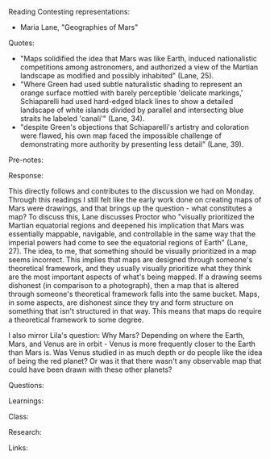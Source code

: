 Reading Contesting representations:

- Maria Lane, "Geographies of Mars"

Quotes:

- "Maps solidified the idea that Mars was like Earth, induced nationalistic competitions among astronomers, and authorized a view of the Martian landscape as modified and possibly inhabited" (Lane, 25).
- "Where Green had used subtle naturalistic shading to represent an orange surface mottled with barely perceptible 'delicate markings,' Schiaparelli had used hard-edged black lines to show a detailed landscape of white islands divided by parallel and intersecting blue straits he labeled 'canali'" (Lane, 34).
- "despite Green's objections that Schiaparelli's artistry and coloration were flawed, his own map faced the impossible challenge of demonstrating more authority by presenting less detail" (Lane, 39).

Pre-notes:

Response:

This directly follows and contributes to the discussion we had on Monday. Through this readings I still felt like the early work done on creating maps of Mars were drawings, and that brings up the question - what constitutes a map? To discuss this, Lane discusses Proctor who "visually prioritized the Martian equatorial regions and deepened his implication that Mars was essentially mappable, navigable, and controllable in the same way that the imperial powers had come to see the equatorial regions of Earth" (Lane, 27). The idea, to me, that something should be visually prioritized in a map seems incorrect. This implies that maps are designed through someone's theoretical framework, and they usually visually prioritize what they think are the most important aspects of what's being mapped. If a drawing seems dishonest (in comparison to a photograph), then a map that is altered through someone's theoretical framework falls into the same bucket. Maps, in some aspects, are dishonest since they try and form structure on something that isn't structured in that way. This means that maps do require a theoretical framework to some degree.

I also mirror Lila's question: Why Mars? Depending on where the Earth, Mars, and Venus are in orbit - Venus is more frequently closer to the Earth than Mars is. Was Venus studied in as much depth or do people like the idea of being the red planet? Or was it that there wasn't any observable map that could have been drawn with these other planets? 

Questions:

Learnings:

Class:

Research:

Links:
